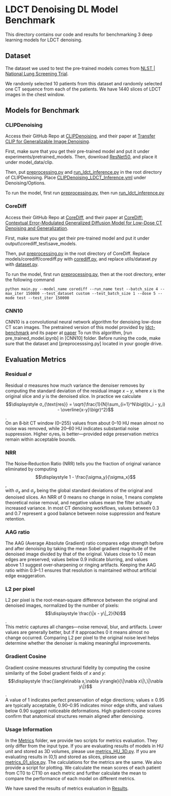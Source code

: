# LDCT Denoising DL Model Benchmark

This directory contains our code and results for benchmarking 3 deep learning models for LDCT denoising.

## Dataset

The dataset we used to test the pre-trained models comes from [NLST | National Lung Screening Trial](https://www.cancerimagingarchive.net/collection/nlst/).

We randomly selected 10 patients from this dataset and randomly selected one CT sequence from each of the patients. We have 1440 slices of LDCT images in the chest window.

## Models for Benchmark

### CLIPDenoising

Access their GitHub Repo at [CLIPDenoising](https://github.com/alwaysuu/CLIPDenoising), and their paper at [Transfer CLIP for Generalizable Image Denoising](https://arxiv.org/html/2403.15132v1).

First, make sure that you get their pre-trained model and put it under experiments/pretrained_models. Then, download [ResNet50](https://openaipublic.azureedge.net/clip/models/afeb0e10f9e5a86da6080e35cf09123aca3b358a0c3e3b6c78a7b63bc04b6762/RN50.pt), and place it under model_data/clip.

Then, put [preprocessing.py](CLIPDenoising/preprocessing.py) and [run_ldct_inference.py](CLIPDenoising/run_ldct_inference.py) in the root directory of CLIPDenoising. Place [CLIPDenoising_LDCT_Inference.yml](CLIPDenoising/CLIPDenoising_LDCT_Inference.yml) under Denoising/Options. 

To run the model, first run [preprocessing.py](CLIPDenoising/preprocessing.py), then run [run_ldct_inference.py](CLIPDenoising/run_ldct_inference.py)

### CoreDiff

Access their GitHub Repo at [CoreDiff](https://github.com/qgao21/CoreDiff), and their paper at [CoreDiff: Contextual Error-Modulated Generalized Diffusion Model for Low-Dose CT Denoising and Generalization](https://arxiv.org/abs/2304.01814).

First, make sure that you get their pre-trained model and put it under output\corediff_test\save_models. 

Then, put [preprocessing.py](CoreDiff/preprocessing.py) in the root directory of CoreDiff. Replace models/corediff/corediff.py with [corediff.py](CoreDiff/corediff.py), and replace utils/dataset.py with [dataset.py](CoreDiff/dataset.py).

To run the model, first run [preprocessing.py](CoreDiff/preprocessing.py), then at the root directory, enter the following command

`python main.py --model_name corediff --run_name test --batch_size 4 --max_iter 150000 --test_dataset custom --test_batch_size 1 --dose 5 --mode test --test_iter 150000`

### CNN10
CNN10 is a convolutional neural network algorithm for denoising low-dose CT scan images. The pretrained version of this model provided by [ldct-benchmark](https://github.com/eeulig/ldct-benchmark) and its paper at [paper](https://pmc.ncbi.nlm.nih.gov/articles/PMC5330597/)
To run this algorithm, [run pre_trained_model.ipynb] in [CNN10] folder. Before runing the code, make sure that the dataset and [preprocesssing.py] located in your google drive.
## Evaluation Metrics

### Residual $\sigma$
Residual σ measures how much variance the denoiser removes by computing the standard deviation of the residual image $x - y$, where $x$ is the original slice and $y$ is the denoised slice.  In practice we calculate  
$$\displaystyle σ_{\text{res}} = \sqrt{\frac{1}{N}\sum_{i=1}^N\bigl((x_i - y_i) - \overline{x-y}\bigr)^2}$$.  
On an 8‑bit CT window (0–255) values from about 0–10 HU mean almost no noise was removed, while 20–60 HU indicates substantial noise suppression.  Higher σ₍res₎ is better—provided edge preservation metrics remain within acceptable bounds.

### NRR  
The Noise‑Reduction Ratio (NRR) tells you the fraction of original variance eliminated by computing  
$$\displaystyle 1 - \frac{\sigma_y}{\sigma_x}$$,  
with $\sigma_x$ and $\sigma_y$ being the global standard deviations of the original and denoised slices.  An NRR of 0 means no change in noise, 1 means complete theoretical noise removal, and negative values mean the filter actually increased variance.  In most CT denoising workflows, values between 0.3 and 0.7 represent a good balance between noise suppression and feature retention.

### AAG ratio  
The AAG (Average Absolute Gradient) ratio compares edge strength before and after denoising by taking the mean Sobel gradient magnitude of the denoised image divided by that of the original.  Values close to 1.0 mean edges are preserved; values below 0.9 indicate blurring, and values above 1.1 suggest over‑sharpening or ringing artifacts.  Keeping the AAG ratio within 0.9–1.1 ensures that resolution is maintained without artificial edge exaggeration.

### L2 per pixel  
L2 per pixel is the root‑mean‑square difference between the original and denoised images, normalized by the number of pixels:  
$$\displaystyle \frac{\|x - y\|_2}{N}$$.  
This metric captures all changes—noise removal, blur, and artifacts.  Lower values are generally better, but if it approaches 0 it means almost no change occurred.  Comparing L2 per pixel to the original noise level helps determine whether the denoiser is making meaningful improvements.

### Gradient Cosine  
Gradient cosine measures structural fidelity by computing the cosine similarity of the Sobel gradient fields of $x$ and $y$:  
$$\displaystyle \frac{\langle\nabla x,\nabla y\rangle}{\|\nabla x\|\,\|\nabla y\|}$$.  
A value of 1 indicates perfect preservation of edge directions; values ≥ 0.95 are typically acceptable, 0.90–0.95 indicates minor edge shifts, and values below 0.90 suggest noticeable deformations.  High gradient‐cosine scores confirm that anatomical structures remain aligned after denoising.

### Usage Information

In the [Metrics](Metrics) folder, we provide two scripts for metrics evaluation. They only differ from the input type. If you are evaluating results of models in HU unit and stored as 3D volumes, please use [metrics_HU_3D.py](Metrics/metrics_HU_3D.py). If you are evaluating results in (0,1) and stored as slices, please use [metrics_01_slice.py](Metrics/metrics_01_slice.py). The calculations for the metrics are the same.
We also provide a script for plotting. We calculate the mean scores of each patient from CT0 to CT10 on each metric and further calculate the mean to compare the performance of each model on different metrics.

We have saved the results of metrics evaluation in [Results](BME-589-Project/Metrics/Results/).
